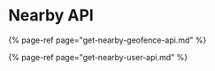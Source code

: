 # Nearby API

{% page-ref page="get-nearby-geofence-api.md" %}

{% page-ref page="get-nearby-user-api.md" %}

